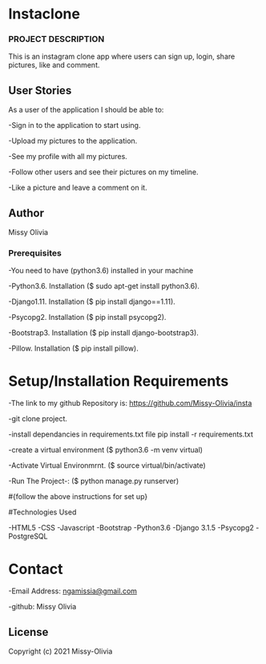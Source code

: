 



# Instaclone

###  PROJECT DESCRIPTION

This is an instagram clone app where users can sign up, login, share pictures, like and comment.
## User Stories
As a user of the application I should be able to:

-Sign in to the application to start using.

-Upload my pictures to the application.

-See my profile with all my pictures.

-Follow other users and see their pictures on my timeline.

-Like a picture and leave a comment on it.
## Author
Missy Olivia
### Prerequisites

-You need to have (python3.6) installed in your machine

-Python3.6. Installation ($ sudo apt-get install python3.6).

-Django1.11. Installation ($ pip install django==1.11).

-Psycopg2. Installation ($ pip install psycopg2).

-Bootstrap3. Installation ($ pip install django-bootstrap3).

-Pillow. Installation ($ pip install pillow).

# Setup/Installation Requirements

-The link to my github Repository is: https://github.com/Missy-Olivia/insta

-git clone project.

-install dependancies in requirements.txt file pip install -r requirements.txt

-create a virtual environment ($ python3.6 -m venv virtual)

-Activate Virtual Environmrnt. ($ source virtual/bin/activate)

-Run The Project-: ($ python manage.py runserver)

#{follow the above instructions for set up}

#Technologies Used

-HTML5
-CSS
-Javascript
-Bootstrap
-Python3.6
-Django 3.1.5
-Psycopg2
-PostgreSQL

# Contact
-Email Address: ngamissia@gmail.com

-github: Missy Olivia

## License
Copyright (c) 2021 Missy-Olivia

